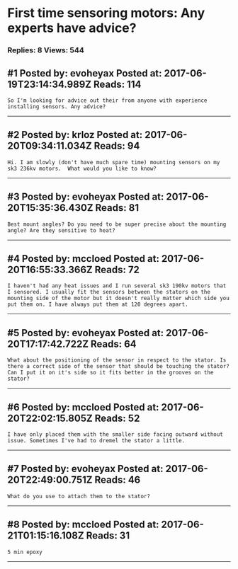 # First time sensoring motors: Any experts have advice?

### Replies: 8 Views: 544

## \#1 Posted by: evoheyax Posted at: 2017-06-19T23:14:34.989Z Reads: 114

```
So I'm looking for advice out their from anyone with experience installing sensors. Any advice?
```

---
## \#2 Posted by: krloz Posted at: 2017-06-20T09:34:11.034Z Reads: 94

```
Hi. I am slowly (don't have much spare time) mounting sensors on my sk3 236kv motors.  What would you like to know?
```

---
## \#3 Posted by: evoheyax Posted at: 2017-06-20T15:35:36.430Z Reads: 81

```
Best mount angles? Do you need to be super precise about the mounting angle? Are they sensitive to heat?
```

---
## \#4 Posted by: mccloed Posted at: 2017-06-20T16:55:33.366Z Reads: 72

```
I haven't had any heat issues and I run several sk3 190kv motors that I sensored. I usually fit the sensors between the stators on the mounting side of the motor but it doesn't really matter which side you put them on. I have always put them at 120 degrees apart.
```

---
## \#5 Posted by: evoheyax Posted at: 2017-06-20T17:17:42.722Z Reads: 64

```
What about the positioning of the sensor in respect to the stator. Is there a correct side of the sensor that should be touching the stator? Can I put it on it's side so it fits better in the grooves on the stator?
```

---
## \#6 Posted by: mccloed Posted at: 2017-06-20T22:02:15.805Z Reads: 52

```
I have only placed them with the smaller side facing outward without issue. Sometimes I've had to dremel the stator a little.
```

---
## \#7 Posted by: evoheyax Posted at: 2017-06-20T22:49:00.751Z Reads: 46

```
What do you use to attach them to the stator?
```

---
## \#8 Posted by: mccloed Posted at: 2017-06-21T01:15:16.108Z Reads: 31

```
5 min epoxy
```

---
